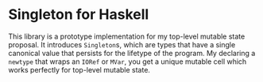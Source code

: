 # Singleton for Haskell

This library is a prototype implementation for my top-level mutable state proposal.
It introduces `Singleton`s, which are types that have a single canonical value that persists for the lifetype of the program.
My declaring a `newtype` that wraps an `IORef` or `MVar`, you get a unique mutable cell which works perfectly for top-level mutable state.
